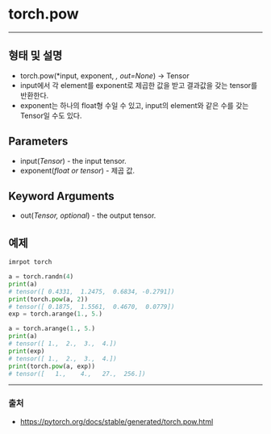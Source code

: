 # torch.pow #
--------
## 형태 및 설명 ##
- torch.pow(*input, exponent, *, out=None*) → Tensor
- input에서 각 element를 exponent로 제곱한 값을 받고 결과값을 갖는 tensor를 반환한다.
- exponent는 하나의 float형 수일 수 있고, input의 element와 같은 수를 갖는 Tensor일 수도 있다.

## Parameters
- input(*Tensor*) - the input tensor.
- exponent(*float or tensor*) - 제곱 값.

## Keyword Arguments
- out(*Tensor, optional*) - the output tensor.

## 예제
```python
imrpot torch

a = torch.randn(4)
print(a)
# tensor([ 0.4331,  1.2475,  0.6834, -0.2791])
print(torch.pow(a, 2))
# tensor([ 0.1875,  1.5561,  0.4670,  0.0779])
exp = torch.arange(1., 5.)

a = torch.arange(1., 5.)
print(a)
# tensor([ 1.,  2.,  3.,  4.])
print(exp)
# tensor([ 1.,  2.,  3.,  4.])
print(torch.pow(a, exp))
# tensor([   1.,    4.,   27.,  256.])
```

---------
### 출처 ###
* <https://pytorch.org/docs/stable/generated/torch.pow.html>